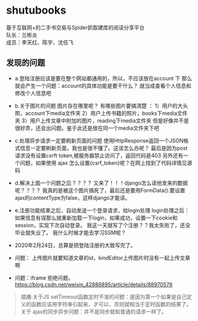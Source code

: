 ﻿# shutubooks
基于互联网+的二手书交易与Spider抓取建库的阅读分享平台  
队长：兰彬炎  
成员：李天红、陈宇、沈任飞

## 发现的问题
* a.登陆注册应该是要在整个网站都通用的，所以，不应该放在account 下
那么就会产生一个问题：account的具体功能是要干什么？
就当成查看个人信息和修改个人信息吧
* b.关于图片的问题
图片存在哪里呢？
有哪些图片要搞清楚 ：
    1）用户的大头照，account下media文件夹
    2）用户上传书籍的照片，books下media文件夹
    3）用户上传文章中附加的图片，reading下media文件夹
    但是好像并不是很好弄，还会出问题。鉴于此还是放在同一个media文件夹下吧
* c.处理异步请求一定要刷新页面的问题
使用HttpResponse返回一个JSON格式信息一定要刷新页面，我也是很不懂了。这该怎么办呢？
最后是因为post请求没有设置csrft token,被服务器禁止访问了，返回代码是403
另外还有一个问题，如果使用 ajax 怎么设置{csrf_token}呢？在网上找到了代码详情见源码
* d.解决上面一个问题之后？？？？
又来了！！！django怎么读他发来的数据呢？？？？
我真的是被这个图片搞死了，最后还是要用FormData().要设置 ajax的contentType为false，这样django才能读。
* e.注册功能结束之后，自动发送一个登录请求，给login处理
login处理之后：如果信息有误那么就重新加载一下login，如果成功，设置一下cookie和session，实现下次自动登录。
我这一天就写了个注册？？我太失败了，还没毕业就失业了。
我什么时候才能去学习SSM呢？
* 2020年2月24日，总算是把登陆注册的大致写完了。

* 问题：
上传图片就要知道文章的id，kindEditor上传图片时没有一起上传文章啊

* 问题：iframe 拒绝问题。https://blog.csdn.net/weixin_42886895/article/details/88970578

> 插播:关于JS setTimeout函数定时不准的问题：是因为第一个如果是自己定义的函数应该用字符串引起来，才可以，否则就相当于定时函数的结果了。
关于 ajax的同步异步问题：并不是同步就和普通的请求一样了。


